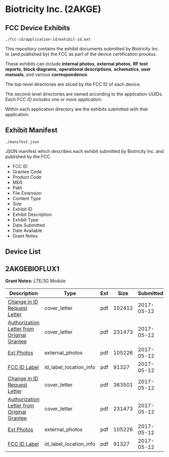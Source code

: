 # Biotricity Inc. (2AKGE)
## FCC Device Exhibits

```
./fcc-id/application-id/exhibit-id.ext
```

This repository contains the exhibit documents submitted by Biotricity Inc. to (and published by) the FCC as part of the device certification process.

These exhibits can include **internal photos**, **external photos**, **RF test reports**, **block diagrams**, **operational descriptions**, **schematics**, **user manuals**, and various **correspondence**.

The top-level directories are sliced by the FCC ID of each device.

The second-level directories are named according to the application UUIDs. *Each FCC ID includes one or more application.*

Within each application directory are the exhibits submitted with that application. 

## Exhibit Manifest

```
./manifest.json
```

JSON manifest which describes each exhibit submitted by Biotricity Inc. and published by the FCC.

- FCC ID
- Grantee Code
- Product Code
- MD5
- Path
- File Extension
- Content Type
- Size
- Exhibit ID
- Exhibit Description
- Exhibit Type
- Date Submitted
- Date Available
- Grant Notes

## Device List
## 2AKGEBIOFLUX1
**Grant Notes:** LTE/3G Module

| Description | Type | Ext | Size | Submitted | Available |
| ----------- | ---- | --- | ---- | --------- | --------- |
| [Change in ID Request Letter](2AKGEBIOFLUX1/cdb661f2d665a79931fd4de55c581d0c/3389083.pdf) | cover_letter | pdf | 102412 | 2017-05-12 | 2017-05-12 |
| [Authorization Letter from Original Grantee](2AKGEBIOFLUX1/cdb661f2d665a79931fd4de55c581d0c/3389084.pdf) | cover_letter | pdf | 231473 | 2017-05-12 | 2017-05-12 |
| [Ext Photos](2AKGEBIOFLUX1/cdb661f2d665a79931fd4de55c581d0c/3389085.pdf) | external_photos | pdf | 105226 | 2017-05-12 | 2017-05-12 |
| [FCC ID Label](2AKGEBIOFLUX1/cdb661f2d665a79931fd4de55c581d0c/3389086.pdf) | id_label_location_info | pdf | 91327 | 2017-05-12 | 2017-05-12 |
| [Change in ID Request Letter](2AKGEBIOFLUX1/da4bd24e681a934310012676df6e72d6/3389087.pdf) | cover_letter | pdf | 363501 | 2017-05-12 | 2017-05-12 |
| [Authorization Letter from Original Grantee](2AKGEBIOFLUX1/da4bd24e681a934310012676df6e72d6/3389084.pdf) | cover_letter | pdf | 231473 | 2017-05-12 | 2017-05-12 |
| [Ext Photos](2AKGEBIOFLUX1/da4bd24e681a934310012676df6e72d6/3389085.pdf) | external_photos | pdf | 105226 | 2017-05-12 | 2017-05-12 |
| [FCC ID Label](2AKGEBIOFLUX1/da4bd24e681a934310012676df6e72d6/3389086.pdf) | id_label_location_info | pdf | 91327 | 2017-05-12 | 2017-05-12 |
